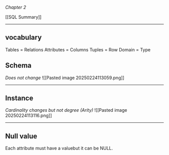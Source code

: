 _Chapter 2_

[[SQL Summary]]

-- -
## vocabulary

Tables = Relations
Attributes = Columns
Tuples = Row
Domain = Type


## Schema
_Does not change_
![[Pasted image 20250224113059.png]]
-- -
## Instance
_Cardinality changes but not degree (Arity)_
![[Pasted image 20250224113116.png]]
-- -
## Null value
Each attribute must have a valuebut it can be NULL.

